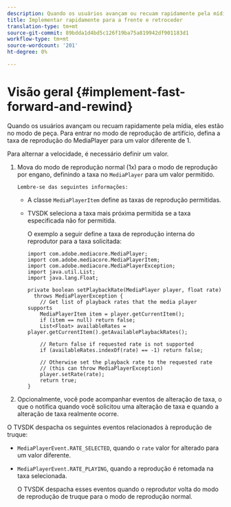 ```yaml
---
description: Quando os usuários avançam ou recuam rapidamente pela mídia, eles estão no modo de peça. Para entrar no modo de reprodução de artifício, defina a taxa de reprodução do MediaPlayer para um valor diferente de 1.
title: Implementar rapidamente para a frente e retroceder
translation-type: tm+mt
source-git-commit: 89bdda1d4bd5c126f19ba75a819942df901183d1
workflow-type: tm+mt
source-wordcount: '201'
ht-degree: 0%

---
```



# Visão geral {#implement-fast-forward-and-rewind}

Quando os usuários avançam ou recuam rapidamente pela mídia, eles estão no modo de peça. Para entrar no modo de reprodução de artifício, defina a taxa de reprodução do MediaPlayer para um valor diferente de 1.

Para alternar a velocidade, é necessário definir um valor.

1. Mova do modo de reprodução normal (1x) para o modo de reprodução por engano, definindo a taxa no `MediaPlayer` para um valor permitido.

       Lembre-se das seguintes informações:
   
   * A classe `MediaPlayerItem` define as taxas de reprodução permitidas.
   * TVSDK seleciona a taxa mais próxima permitida se a taxa especificada não for permitida.

      O exemplo a seguir define a taxa de reprodução interna do reprodutor para a taxa solicitada:

      ```
      import com.adobe.mediacore.MediaPlayer; 
      import com.adobe.mediacore.MediaPlayerItem; 
      import com.adobe.mediacore.MediaPlayerException; 
      import java.util.List; 
      import java.lang.Float; 
      
      private boolean setPlaybackRate(MediaPlayer player, float rate)  
        throws MediaPlayerException { 
          // Get list of playback rates that the media player supports 
          MediaPlayerItem item = player.getCurrentItem(); 
          if (item == null) return false; 
          List<Float> availableRates = player.getCurrentItem().getAvailablePlaybackRates(); 
      
          // Return false if requested rate is not supported 
          if (availableRates.indexOf(rate) == -1) return false; 
      
          // Otherwise set the playback rate to the requested rate  
          // (this can throw MediaPlayerException) 
          player.setRate(rate); 
          return true; 
      }
      ```

1. Opcionalmente, você pode acompanhar eventos de alteração de taxa, o que o notifica quando você solicitou uma alteração de taxa e quando a alteração de taxa realmente ocorre.

O TVSDK despacha os seguintes eventos relacionados à reprodução de truque:

* `MediaPlayerEvent.RATE_SELECTED`, quando o  `rate` valor for alterado para um valor diferente.

* `MediaPlayerEvent.RATE_PLAYING`, quando a reprodução é retomada na taxa selecionada.

   O TVSDK despacha esses eventos quando o reprodutor volta do modo de reprodução de truque para o modo de reprodução normal.